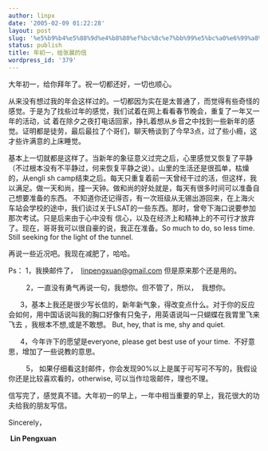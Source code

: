```yaml
---
author: linpx
date: '2005-02-09 01:22:28'
layout: post
slug: '%e5%b9%b4%e5%88%9d%e4%b8%80%ef%bc%8c%e7%bb%99%e5%bc%a0%e6%99%a8%e7%9a%84%e4%bf%a1'
status: publish
title: 年初一，给张晨的信
wordpress_id: '379'
---
```


大年初一，给你拜年了。祝一切都还好，一切也顺心。


从来没有想过我的年会这样过的。一切都因为实在是太普通了，而觉得有些奇怪的感觉。于是为了找些过年的感觉，我们试着在网上看看春节晚会，重复了一年又一年的活动，试
着在除夕之夜打电话回家，挣扎着想从乡音之中找到一些新年的感觉。证明都是徒劳，最后最拉了个哥们，聊天畅谈到了今早3点，过了些小瘾，这才些许满意的上床睡觉。


基本上一切就都是这样了。当新年的象征意义过完之后，心里感觉又恢复了平静（不过根本没有不平静过，何来恢复平静之说）。山里的生活还是很孤单，枯燥的，从engli
sh camp结束之后。每天只重复着前一天曾经干过的活，但这样，我以满足。做一天和尚，撞一天钟。做和尚的好处就是，每天有很多时间可以准备自己想要准备的东西。
不知道你还记得否，有一次班级从无锡出游回来，在上海火车站会学校的途中，我们谈过关于LSAT的一些东西。那时，曾夸下海口说要参加那次考试。只是后来由于心中没有
信心，以及在经济上和精神上的不可行才放弃了。现在，哥哥我可以很自豪的说，我正在准备。So much to do, so less time. Still
seeking for the light of the tunnel.


再说一些近况吧。我现在减肥了，哈哈。



Ps： 1，我换邮件了，  [linpengxuan@gmail.com](mailto:linpengxuan@gmail.com)
但是原来那个还是用的。

         2，一直没有勇气再说一句，我想你。但不管了，所以，  我想你。

      3，基本上我还是很少写长信的，新年新气象，得改变点什么。对于你的反应会如何，用中国话说叫我的胸口好像有只兔子，用英语说叫一只蝴蝶在我胃里飞来飞去
，我根本不想,或是不敢想。 But, hey, that is me, shy and quiet.

      4，今年许下的愿望是everyone, please get best use of your time.  不好意思，增加了一些说教的意思。

         5， 如果仔细看这封邮件，你会发现90%以上是属于可写可不写的，我假设你还是比较喜欢看的，otherwise,
可以当作垃圾邮件，理也不理。


信写完了，感觉真不错。大年初一的早上，一年中相当重要的早上，我花很大的功夫给我的朋友写信。


Sincerely，


 **Lin Pengxuan**

